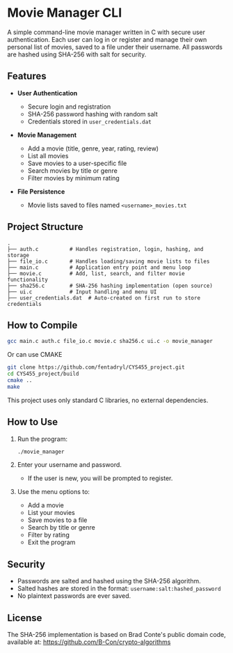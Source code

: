 
# Movie Manager CLI

A simple command-line movie manager written in C with secure user authentication. Each user can log in or register and manage their own personal list of movies, saved to a file under their username. All passwords are hashed using SHA-256 with salt for security.

## Features

- **User Authentication**
  - Secure login and registration
  - SHA-256 password hashing with random salt
  - Credentials stored in `user_credentials.dat`

- **Movie Management**
  - Add a movie (title, genre, year, rating, review)
  - List all movies
  - Save movies to a user-specific file
  - Search movies by title or genre
  - Filter movies by minimum rating

- **File Persistence**
  - Movie lists saved to files named `<username>_movies.txt`

## Project Structure

```
.
├── auth.c          # Handles registration, login, hashing, and storage
├── file_io.c       # Handles loading/saving movie lists to files
├── main.c          # Application entry point and menu loop
├── movie.c         # Add, list, search, and filter movie functionality
├── sha256.c        # SHA-256 hashing implementation (open source)
├── ui.c            # Input handling and menu UI
├── user_credentials.dat  # Auto-created on first run to store credentials
```

## How to Compile

```bash
gcc main.c auth.c file_io.c movie.c sha256.c ui.c -o movie_manager
```

Or can use CMAKE
```bash
git clone https://github.com/fentadryl/CYS455_project.git
cd CYS455_project/build
cmake ..
make
```

This project uses only standard C libraries, no external dependencies.

## How to Use

1. Run the program:
   ```bash
   ./movie_manager
   ```

2. Enter your username and password.
   - If the user is new, you will be prompted to register.

3. Use the menu options to:
   - Add a movie
   - List your movies
   - Save movies to a file
   - Search by title or genre
   - Filter by rating
   - Exit the program

## Security

- Passwords are salted and hashed using the SHA-256 algorithm.
- Salted hashes are stored in the format: `username:salt:hashed_password`
- No plaintext passwords are ever saved.

## License

The SHA-256 implementation is based on Brad Conte's public domain code, available at: https://github.com/B-Con/crypto-algorithms
